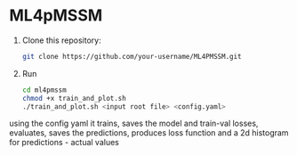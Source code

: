# ML4pMSSM

1. Clone this repository:
   ```bash
   git clone https://github.com/your-username/ML4PMSSM.git
   ```
2. Run
   ```bash
   cd ml4pmssm
   chmod +x train_and_plot.sh
   ./train_and_plot.sh <input root file> <config.yaml>
   ```
using the config yaml it trains, saves the model and train-val losses, evaluates, saves the predictions, produces loss function and a 2d histogram for predictions - actual values
